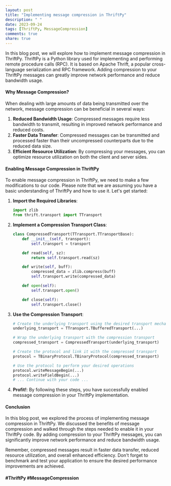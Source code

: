 ```yaml
---
layout: post
title: "Implementing message compression in ThriftPy"
description: " "
date: 2023-09-24
tags: [ThriftPy, MessageCompression]
comments: true
share: true
---
```


In this blog post, we will explore how to implement message compression in ThriftPy. ThriftPy is a Python library used for implementing and performing remote procedure calls (RPC). It is based on Apache Thrift, a popular cross-language serialization and RPC framework. Adding compression to your ThriftPy messages can greatly improve network performance and reduce bandwidth usage.

#### Why Message Compression?
When dealing with large amounts of data being transmitted over the network, message compression can be beneficial in several ways:
1. **Reduced Bandwidth Usage**: Compressed messages require less bandwidth to transmit, resulting in improved network performance and reduced costs.
2. **Faster Data Transfer**: Compressed messages can be transmitted and processed faster than their uncompressed counterparts due to the reduced data size.
3. **Efficient Resource Utilization**: By compressing your messages, you can optimize resource utilization on both the client and server sides.

#### Enabling Message Compression in ThriftPy
To enable message compression in ThriftPy, we need to make a few modifications to our code. Please note that we are assuming you have a basic understanding of ThriftPy and how to use it. Let's get started:

1. **Import the Required Libraries**: 
   ```python
   import zlib
   from thrift.transport import TTransport
   ```

2. **Implement a Compression Transport Class**:
   ```python
   class CompressedTransport(TTransport.TTransportBase):
       def __init__(self, transport):
           self.transport = transport

       def read(self, sz):
           return self.transport.read(sz)

       def write(self, buff):
           compressed_data = zlib.compress(buff)
           self.transport.write(compressed_data)

       def open(self):
           self.transport.open()

       def close(self):
           self.transport.close()
   ```

3. **Use the Compression Transport**:
   ```python
   # Create the underlying transport using the desired transport mechanism (e.g., TTransport.TBufferedTransport)
   underlying_transport = TTransport.TBufferedTransport(...) 

   # Wrap the underlying transport with the compression transport
   compressed_transport = CompressedTransport(underlying_transport)

   # Create the protocol and link it with the compressed transport
   protocol = TBinaryProtocol.TBinaryProtocol(compressed_transport)

   # Use the protocol to perform your desired operations
   protocol.writeMessageBegin(...)
   protocol.writeFieldBegin(...)
   # ... Continue with your code ...

   ```

4. **Profit!**: By following these steps, you have successfully enabled message compression in your ThriftPy implementation.

#### Conclusion
In this blog post, we explored the process of implementing message compression in ThriftPy. We discussed the benefits of message compression and walked through the steps needed to enable it in your ThriftPy code. By adding compression to your ThriftPy messages, you can significantly improve network performance and reduce bandwidth usage.

Remember, compressed messages result in faster data transfer, reduced resource utilization, and overall enhanced efficiency. Don't forget to benchmark and test your application to ensure the desired performance improvements are achieved.

#### #ThriftPy #MessageCompression